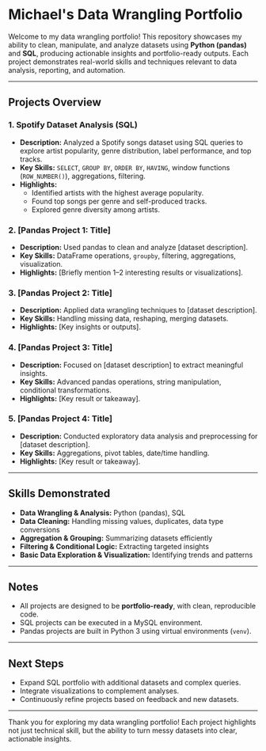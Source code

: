 # Michael's Data Wrangling Portfolio

Welcome to my data wrangling portfolio! This repository showcases my ability to clean, manipulate, and analyze datasets using **Python (pandas)** and **SQL**, producing actionable insights and portfolio-ready outputs. Each project demonstrates real-world skills and techniques relevant to data analysis, reporting, and automation.

---

## Projects Overview

### 1. Spotify Dataset Analysis (SQL)
- **Description:** Analyzed a Spotify songs dataset using SQL queries to explore artist popularity, genre distribution, label performance, and top tracks.
- **Key Skills:** `SELECT`, `GROUP BY`, `ORDER BY`, `HAVING`, window functions (`ROW_NUMBER()`), aggregations, filtering.
- **Highlights:** 
  - Identified artists with the highest average popularity.
  - Found top songs per genre and self-produced tracks.
  - Explored genre diversity among artists.

### 2. [Pandas Project 1: Title]
- **Description:** Used pandas to clean and analyze [dataset description].
- **Key Skills:** DataFrame operations, `groupby`, filtering, aggregations, visualization.
- **Highlights:** [Briefly mention 1–2 interesting results or visualizations].

### 3. [Pandas Project 2: Title]
- **Description:** Applied data wrangling techniques to [dataset description].
- **Key Skills:** Handling missing data, reshaping, merging datasets.
- **Highlights:** [Key insights or outputs].

### 4. [Pandas Project 3: Title]
- **Description:** Focused on [dataset description] to extract meaningful insights.
- **Key Skills:** Advanced pandas operations, string manipulation, conditional transformations.
- **Highlights:** [Key result or takeaway].

### 5. [Pandas Project 4: Title]
- **Description:** Conducted exploratory data analysis and preprocessing for [dataset description].
- **Key Skills:** Aggregations, pivot tables, date/time handling.
- **Highlights:** [Key result or takeaway].

---

## Skills Demonstrated
- **Data Wrangling & Analysis:** Python (pandas), SQL
- **Data Cleaning:** Handling missing values, duplicates, data type conversions
- **Aggregation & Grouping:** Summarizing datasets efficiently
- **Filtering & Conditional Logic:** Extracting targeted insights
- **Basic Data Exploration & Visualization:** Identifying trends and patterns

---

## Notes
- All projects are designed to be **portfolio-ready**, with clean, reproducible code.
- SQL projects can be executed in a MySQL environment.
- Pandas projects are built in Python 3 using virtual environments (`venv`).

---

## Next Steps
- Expand SQL portfolio with additional datasets and complex queries.
- Integrate visualizations to complement analyses.
- Continuously refine projects based on feedback and new datasets.

---

Thank you for exploring my data wrangling portfolio! Each project highlights not just technical skill, but the ability to turn messy datasets into clear, actionable insights.